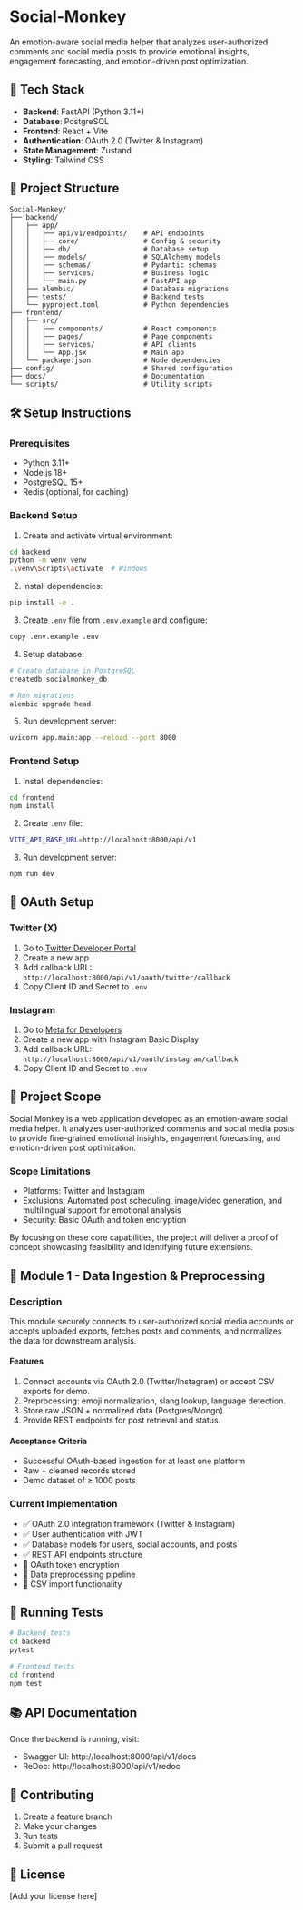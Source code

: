 # Social-Monkey

An emotion-aware social media helper that analyzes user-authorized comments and social media posts to provide emotional insights, engagement forecasting, and emotion-driven post optimization.

## 🚀 Tech Stack

- **Backend**: FastAPI (Python 3.11+)
- **Database**: PostgreSQL
- **Frontend**: React + Vite
- **Authentication**: OAuth 2.0 (Twitter & Instagram)
- **State Management**: Zustand
- **Styling**: Tailwind CSS

## 📁 Project Structure

```
Social-Monkey/
├── backend/
│   ├── app/
│   │   ├── api/v1/endpoints/    # API endpoints
│   │   ├── core/                # Config & security
│   │   ├── db/                  # Database setup
│   │   ├── models/              # SQLAlchemy models
│   │   ├── schemas/             # Pydantic schemas
│   │   ├── services/            # Business logic
│   │   └── main.py              # FastAPI app
│   ├── alembic/                 # Database migrations
│   ├── tests/                   # Backend tests
│   └── pyproject.toml           # Python dependencies
├── frontend/
│   ├── src/
│   │   ├── components/          # React components
│   │   ├── pages/               # Page components
│   │   ├── services/            # API clients
│   │   └── App.jsx              # Main app
│   └── package.json             # Node dependencies
├── config/                      # Shared configuration
├── docs/                        # Documentation
└── scripts/                     # Utility scripts
```

## 🛠️ Setup Instructions

### Prerequisites
- Python 3.11+
- Node.js 18+
- PostgreSQL 15+
- Redis (optional, for caching)

### Backend Setup

1. Create and activate virtual environment:
```bash
cd backend
python -m venv venv
.\venv\Scripts\activate  # Windows
```

2. Install dependencies:
```bash
pip install -e .
```

3. Create `.env` file from `.env.example` and configure:
```bash
copy .env.example .env
```

4. Setup database:
```bash
# Create database in PostgreSQL
createdb socialmonkey_db

# Run migrations
alembic upgrade head
```

5. Run development server:
```bash
uvicorn app.main:app --reload --port 8000
```

### Frontend Setup

1. Install dependencies:
```bash
cd frontend
npm install
```

2. Create `.env` file:
```bash
VITE_API_BASE_URL=http://localhost:8000/api/v1
```

3. Run development server:
```bash
npm run dev
```

## 🔐 OAuth Setup

### Twitter (X)
1. Go to [Twitter Developer Portal](https://developer.twitter.com/)
2. Create a new app
3. Add callback URL: `http://localhost:8000/api/v1/oauth/twitter/callback`
4. Copy Client ID and Secret to `.env`

### Instagram
1. Go to [Meta for Developers](https://developers.facebook.com/)
2. Create a new app with Instagram Basic Display
3. Add callback URL: `http://localhost:8000/api/v1/oauth/instagram/callback`
4. Copy Client ID and Secret to `.env`

## 📝 Project Scope

Social Monkey is a web application developed as an emotion-aware social media helper. It analyzes user-authorized comments and social media posts to provide fine-grained emotional insights, engagement forecasting, and emotion-driven post optimization.

### Scope Limitations
- Platforms: Twitter and Instagram
- Exclusions: Automated post scheduling, image/video generation, and multilingual support for emotional analysis
- Security: Basic OAuth and token encryption

By focusing on these core capabilities, the project will deliver a proof of concept showcasing feasibility and identifying future extensions.

## 📝 Module 1 - Data Ingestion & Preprocessing

### Description
This module securely connects to user-authorized social media accounts or accepts uploaded exports, fetches posts and comments, and normalizes the data for downstream analysis.

#### Features
1. Connect accounts via OAuth 2.0 (Twitter/Instagram) or accept CSV exports for demo.
2. Preprocessing: emoji normalization, slang lookup, language detection.
3. Store raw JSON + normalized data (Postgres/Mongo).
4. Provide REST endpoints for post retrieval and status.

#### Acceptance Criteria
- Successful OAuth-based ingestion for at least one platform
- Raw + cleaned records stored
- Demo dataset of ≥ 1000 posts

### Current Implementation
- ✅ OAuth 2.0 integration framework (Twitter & Instagram)
- ✅ User authentication with JWT
- ✅ Database models for users, social accounts, and posts
- ✅ REST API endpoints structure
- 🚧 OAuth token encryption
- 🚧 Data preprocessing pipeline
- 🚧 CSV import functionality

## 🧪 Running Tests

```bash
# Backend tests
cd backend
pytest

# Frontend tests
cd frontend
npm test
```

## 📚 API Documentation

Once the backend is running, visit:
- Swagger UI: http://localhost:8000/api/v1/docs
- ReDoc: http://localhost:8000/api/v1/redoc

## 🤝 Contributing

1. Create a feature branch
2. Make your changes
3. Run tests
4. Submit a pull request

## 📄 License

[Add your license here]